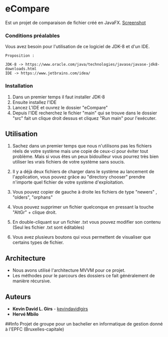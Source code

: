 # eCompare
Est un projet de comparaison de fichier créé en JavaFX. [Screenshot](https://imgur.com/a/wywWfdD)

### Conditions préalables
Vous avez besoin pour l'utilisation de ce logiciel de JDK-8 et d'un IDE.

```
Proposition :

JDK-8 -> https://www.oracle.com/java/technologies/javase/javase-jdk8-downloads.html
IDE -> https://www.jetbrains.com/idea/

```

### Installation
1) Dans un premier temps il faut installer JDK-8
2) Ensuite installez l'IDE
3) Lancez L'IDE et ouvrez le dossier "eCompare"
4) Depuis l'IDE recherchez le fichier "main" qui se trouve dans le dossier "src" fait un clique droit dessus et cliquez "Run main" pour l'exécuter.

## Utilisation
1) Sachez dans un premier temps que nous n'utilisons pas les fichiers réels de votre système mais une copie de ceux-ci pour éviter tout problème. Mais si vous êtes un peux bidouilleur vous pourrez très bien utiliser les vrais fichiers de votre système sans soucis.

2) Il y a déjà deux fichiers de charger dans le système au lancement de l'application, vous pouvez grâce au "directory chooser" prendre n'importe quel fichier de votre système d'exploitation.

3) Vous pouvez copier de gauche à droite les fichiers de type "newers" , "olders", "orphans"

4) Vous pouvez supprimer un fichier quelconque en pressant la touche "AltGr" + clique droit.

5) En double-cliquant sur un fichier .txt vous pouvez modifier son contenu (Seul les fichier .txt sont éditables)

6) Vous avez plusieurs boutons qui vous permettent de visualiser que certains types de fichier.

## Architecture
- Nous avons utilisé l'architecture MVVM pour ce projet.
- Les méthodes pour le parcours des dossiers ce fait généralement de manière récursive.

## Auteurs
* **Kevin David L. Girs** - [kevindavidlgirs](https://github.com/kevindavidlgirs)
* **Hervé Mbilo**

##Info
Projet de groupe pour un bachelier en informatique de gestion donné à l'EPFC (Bruxelles-capitale)
